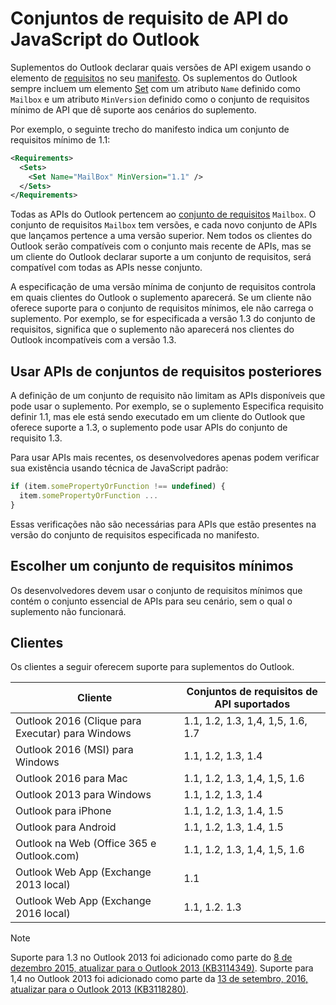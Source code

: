 # <a name="outlook-javascript-api-requirement-sets"></a>Conjuntos de requisito de API do JavaScript do Outlook

Suplementos do Outlook declarar quais versões de API exigem usando o elemento de [requisitos](/javascript/office/manifest/requirements) no seu [manifesto](https://docs.microsoft.com/office/dev/add-ins/develop/add-in-manifests). Os suplementos do Outlook sempre incluem um elemento [Set](/javascript/office/manifest/set) com um atributo `Name` definido como `Mailbox` e um atributo `MinVersion` definido como o conjunto de requisitos mínimo de API que dê suporte aos cenários do suplemento.

Por exemplo, o seguinte trecho do manifesto indica um conjunto de requisitos mínimo de 1.1:

```xml
<Requirements>
  <Sets>
    <Set Name="MailBox" MinVersion="1.1" />
  </Sets>
</Requirements>
```

Todas as APIs do Outlook pertencem ao [conjunto de requisitos](https://docs.microsoft.com/office/dev/add-ins/develop/specify-office-hosts-and-api-requirements) `Mailbox`. O conjunto de requisitos `Mailbox` tem versões, e cada novo conjunto de APIs que lançamos pertence a uma versão superior. Nem todos os clientes do Outlook serão compatíveis com o conjunto mais recente de APIs, mas se um cliente do Outlook declarar suporte a um conjunto de requisitos, será compatível com todas as APIs nesse conjunto.

A especificação de uma versão mínima de conjunto de requisitos controla em quais clientes do Outlook o suplemento aparecerá. Se um cliente não oferece suporte para o conjunto de requisitos mínimos, ele não carrega o suplemento. Por exemplo, se for especificada a versão 1.3 do conjunto de requisitos, significa que o suplemento não aparecerá nos clientes do Outlook incompatíveis com a versão 1.3.

## <a name="using-apis-from-later-requirement-sets"></a>Usar APIs de conjuntos de requisitos posteriores

A definição de um conjunto de requisito não limitam as APIs disponíveis que pode usar o suplemento. Por exemplo, se o suplemento Especifica requisito definir 1.1, mas ele está sendo executado em um cliente do Outlook que oferece suporte a 1.3, o suplemento pode usar APIs do conjunto de requisito 1.3.

Para usar APIs mais recentes, os desenvolvedores apenas podem verificar sua existência usando técnica de JavaScript padrão:

```js
if (item.somePropertyOrFunction !== undefined) {
  item.somePropertyOrFunction ...
}
```

Essas verificações não são necessárias para APIs que estão presentes na versão do conjunto de requisitos especificada no manifesto.

## <a name="choosing-a-minimum-requirement-set"></a>Escolher um conjunto de requisitos mínimos

Os desenvolvedores devem usar o conjunto de requisitos mínimos que contém o conjunto essencial de APIs para seu cenário, sem o qual o suplemento não funcionará.

## <a name="clients"></a>Clientes

Os clientes a seguir oferecem suporte para suplementos do Outlook.

| Cliente | Conjuntos de requisitos de API suportados |
| --- | --- |
| Outlook 2016 (Clique para Executar) para Windows | 1.1, 1.2, 1.3, 1,4, 1,5, 1.6, 1.7 |
| Outlook 2016 (MSI) para Windows | 1.1, 1.2, 1.3, 1.4 |
| Outlook 2016 para Mac | 1.1, 1.2, 1.3, 1,4, 1,5, 1.6 |
| Outlook 2013 para Windows | 1.1, 1.2, 1.3, 1.4 |
| Outlook para iPhone | 1.1, 1.2, 1.3, 1.4, 1.5 |
| Outlook para Android | 1.1, 1.2, 1.3, 1.4, 1.5 |
| Outlook na Web (Office 365 e Outlook.com) | 1.1, 1.2, 1.3, 1,4, 1,5, 1.6 |
| Outlook Web App (Exchange 2013 local) | 1.1 |
| Outlook Web App (Exchange 2016 local) | 1.1, 1.2. 1.3 |

> [!NOTE]
> Suporte para 1.3 no Outlook 2013 foi adicionado como parte do [8 de dezembro 2015, atualizar para o Outlook 2013 (KB3114349)](https://support.microsoft.com/kb/3114349). Suporte para 1,4 no Outlook 2013 foi adicionado como parte da [13 de setembro, 2016, atualizar para o Outlook 2013 (KB3118280)](https://support.microsoft.com/help/3118280).

